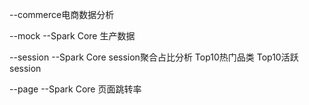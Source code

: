 

--commerce电商数据分析 

  --mock  --Spark Core
    生产数据

  --session  --Spark Core
    session聚合占比分析
    Top10热门品类
    Top10活跃session

  --page  --Spark Core
    页面跳转率
